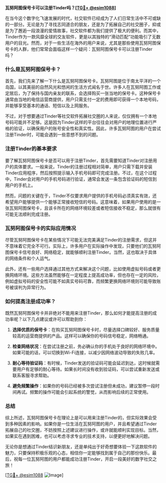 **瓦努阿图保号卡可以注册Tinder吗？[[TG💪+ @esim1088](https://t.me/s/esim1088)]**

在当今这个数字化飞速发展的时代，社交软件已经成为了人们日常生活中不可或缺的一部分。无论是为了寻找志同道合的朋友，还是为了拓展自己的社交圈子，抑或是为了邂逅一段浪漫的爱情故事，社交软件都为我们提供了极大的便利。而其中，Tinder作为一款风靡全球的交友软件，更是以其独特的“滑动匹配”功能吸引了无数用户的目光。然而，对于一些生活在海外的用户来说，尤其是那些使用瓦努阿图保号卡的人群，他们常常会面临这样一个疑问：瓦努阿图保号卡可以注册Tinder吗？

### 什么是瓦努阿图保号卡？

首先，我们先来了解一下什么是瓦努阿图保号卡。瓦努阿图是位于南太平洋的一个岛国，以其美丽的自然风光和悠闲的生活方式闻名于世。许多人在瓦努阿图工作或定居后，为了保持与国内亲友的联系，会选择购买一张当地的保号卡。这种保号卡通常由当地的电信运营商提供，用户只需支付一定的费用即可获得一个本地号码，并能够享受基本的通话、短信以及上网服务。

不过，对于想要通过Tinder等社交软件拓展社交圈的人来说，仅仅拥有一个本地号码可能并不足够。这是因为Tinder这样的平台往往会对用户的地理位置进行严格的验证，以确保用户的账号安全性和真实性。因此，许多瓦努阿图的用户在尝试注册Tinder时，可能会遇到一些意想不到的问题。

### 注册Tinder的基本要求

要了解瓦努阿图保号卡是否可以用于注册Tinder，首先需要知道Tinder对注册用户的具体要求。一般来说，Tinder的注册过程相对简单，用户只需下载并安装Tinder应用程序，然后按照提示输入手机号码即可完成注册。不过，在这个过程中，Tinder会对用户的手机号码进行验证，通常会发送一条包含验证码的短信到用户的手机上。

然而，问题的关键在于，Tinder不仅要求用户提供的手机号码必须真实有效，还希望用户能够提供一个能够正常接收短信的号码。这意味着，如果用户使用的是一张瓦努阿图保号卡，且该卡所在的网络环境较差或者短信接收不稳定，那么就很有可能无法顺利完成注册。

### 瓦努阿图保号卡的实际应用情况

尽管瓦努阿图保号卡在某些情况下可能无法完美满足Tinder的注册需求，但这并不意味着它完全不可行。实际上，许多用户在实际操作中发现，只要他们的瓦努阿图保号卡信号良好、网络稳定，就能够顺利注册Tinder。当然，这也取决于具体的网络条件和个人运气。

此外，还有一些用户选择通过其他方式来解决这个问题，比如使用虚拟号码或者更换网络环境。这些方法虽然能够在一定程度上提高成功率，但也存在一定的风险，例如虚拟号码的安全性可能不如真实号码可靠，而频繁更换网络环境则可能导致账号被误判为异常行为。

### 如何提高注册成功率？

既然瓦努阿图保号卡并非绝对不能用来注册Tinder，那么如何才能提高注册的成功率呢？以下几点建议或许可以帮助到你：

1. **选择优质的保号卡**：在购买瓦努阿图保号卡时，尽量选择口碑较好、服务质量较高的运营商提供的产品。这样可以确保你的号码信号稳定，网络畅通。

2. **检查网络状况**：在尝试注册之前，务必确认你的手机处于良好的网络环境中。如果可能的话，可以切换到Wi-Fi连接，以减少因网络波动导致的失败几率。

3. **耐心等待验证码**：有时候，Tinder发送的验证码可能会延迟到达，这时候就需要用户有足够的耐心等待。如果长时间没有收到验证码，可以尝试重新发送或联系客服寻求帮助。

4. **避免频繁操作**：如果你的号码已经被多次尝试注册但未成功，建议暂停一段时间再试。频繁的操作可能会引起系统的警觉，从而影响后续的正常使用。

### 总结

综上所述，瓦努阿图保号卡在理论上是可以用来注册Tinder的，但实际效果会受到多种因素的影响。如果你是一位生活在瓦努阿图的用户，并且希望通过Tinder拓展自己的社交圈，不妨按照上述建议进行操作，或许就能顺利实现目标。当然，如果实在遇到困难，也可以考虑寻求专业的技术支持，以便更好地解决问题。

无论你是想通过Tinder结识新朋友，还是单纯出于好奇想要体验一下这款软件的魅力，只要保持积极乐观的心态，相信你一定能够找到属于自己的那份快乐。最后，祝每一位瓦努阿图的用户都能成功注册Tinder，开启一段美好的数字社交之旅！

[[TG💪+ @esim1088](https://t.me/s/esim1088) ![Image](https://i.postimg.cc/4NQfJmqS/Snipaste-2025-05-13-00-14-12.png)]